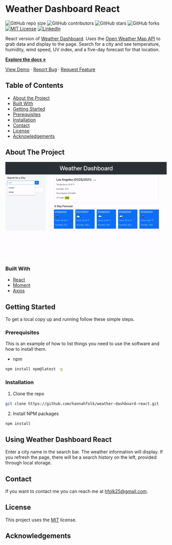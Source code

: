 # Weather Dashboard React
<!--- These are examples. See https://shields.io for others or to customize this set of shields. You might want to include dependencies, project status and licence info here --->
![GitHub repo size](https://img.shields.io/github/repo-size/hannahfolk/weather-dashboard-react)
![GitHub contributors](https://img.shields.io/github/contributors/hannahfolk/weather-dashboard-react)
![GitHub stars](https://img.shields.io/github/stars/hannahfolk/weather-dashboard-react?style=social)
![GitHub forks](https://img.shields.io/github/forks/hannahfolk/weather-dashboard-react?style=social)
[![MIT License][license-shield]][license-url]
[![LinkedIn][linkedin-shield]][linkedin-url]
    
React version of [Weather Dashboard](https://www.github.com/hannahfolk/weather-dashboard). Uses the [Open Weather Map API](https://www.openweathermap.org/api) to grab data and display to the page. Search for a city and see temperature, humidity, wind speed, UV index, and a five-day forecast for that location.
    
<a href="https://github.com/hannahfolk/weather-dashboard-react"><strong>Explore the docs »</strong></a>
    
<a href="https://hannahfolk/github.io/weather-dashboard-react">View Demo</a>
·
<a href="https://github.com/hannahfolk/weather-dashboard-react/issues">Report Bug</a>
·
<a href="https://github.com/hannahfolk/weather-dashboard-react/issues">Request Feature</a>
    
<!-- TABLE OF CONTENTS -->
## Table of Contents
    
* [About the Project](#about-the-project)
* [Built With](#built-with)
* [Getting Started](#getting-started)
* [Prerequisites](#prerequisites)
* [Installation](#installation)
* [Contact](#contact)
* [License](#license)
* [Acknowledgements](#acknowledgements)
    
<!-- ABOUT THE PROJECT -->
## About The Project
    
[![Product Name Screen Shot][product-screenshot]]()
    
    
### Built With
    
* [React](https://reactjs.com/)
* [Moment](https://momentjs.com/)
* [Axios](https://www.npmjs.com/package/axios)
    
    
<!-- GETTING STARTED -->
## Getting Started
    
To get a local copy up and running follow these simple steps.
    
### Prerequisites
    
This is an example of how to list things you need to use the software and how to install them.
* npm
```sh
npm install npm@latest -g
```
    
### Installation
    
1. Clone the repo
```sh
git clone https://github.com/hannahfolk/weather-dashboard-react.git
```
2. Install NPM packages
```sh
npm install
```
    
    
## Using Weather Dashboard React
    
Enter a city name in the search bar. The weather information will display. If you refresh the page, there will be a search history on the left, provided through local storage.
    
    
## Contact
    
If you want to contact me you can reach me at [hfolk25@gmail.com](hfolk25@gmail.com).
    
    
## License
<!--- If you're not sure which open license to use see https://choosealicense.com/--->
        
This project uses the [MIT][license-url] license.
    
    
<!-- ACKNOWLEDGEMENTS -->
## Acknowledgements
    

    
    
<!-- MARKDOWN LINKS & IMAGES -->
<!-- https://www.markdownguide.org/basic-syntax/#reference-style-links -->
[repo-size-shield]: https://img.shields.io/github/repo-size/hannahfolk/weather-dashboard-react
[contributors-shield]: https://img.shields.io/github/contributors/hannahfolk/weather-dashboard-react
[contributors-url]: https://github.com/hannahfolk/weather-dashboard-react/graphs/contributors
[forks-shield]: https://img.shields.io/github/forks/hannahfolk/weather-dashboard-react
[forks-url]: https://github.com/hannahfolk/weather-dashboard-react/network/members
[stars-shield]: https://img.shields.io/github/stars/hannahfolk/weather-dashboard-react?style=social
[stars-url]: https://github.com/hannahfolk/weather-dashboard-react/stargazers
[issues-shield]: https://img.shields.io/github/issues/hannahfolk/weather-dashboard-react
[issues-url]: https://github.com/hannahfolk/weather-dashboard-react/issues
[license-shield]: https://img.shields.io/badge/license-MIT-green
[license-url]: https://github.com/hannahfolk/weather-dashboard-react/blob/master/LICENSE.txt
[linkedin-shield]: https://img.shields.io/badge/-LinkedIn-black.svg?&logo=linkedin&colorB=555
[linkedin-url]: https://linkedin.com/in/hannahfolk
[product-screenshot]: weather-dashboard-react.gif